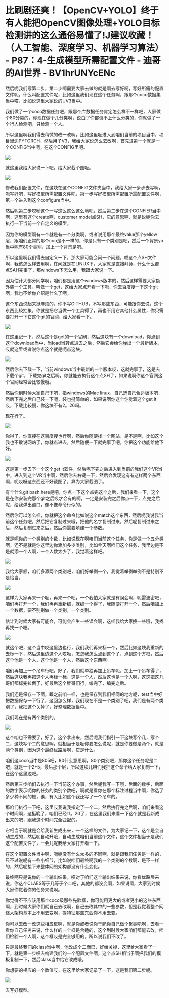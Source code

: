 # 比刷剧还爽！【OpenCV+YOLO】终于有人能把OpenCV图像处理+YOLO目标检测讲的这么通俗易懂了!J建议收藏！（人工智能、深度学习、机器学习算法） - P87：4-生成模型所需配置文件 - 迪哥的AI世界 - BV1hrUNYcENc

然后呢我们写第二步，第二步啊需要大家去做的就是啊去写好啊，写好所需的配置文件呃，什么叫配置文件呢，比如这里我们现在这个任务啊，跟那个coco数据集当中哎，比如说这里大家说的UV3当中。

我们做了一个coco数据任务吧，跟那个库数据任务肯定怎么样不一样吧，人家做个80分类的，你现在做个几分类啊，说白了你都谈不上什么分类的，你就做了一个行人检测吧，只检测一个人。

所以这里啊我们得去稍微的改一改啊，比如这里呃进入到咱们当前的项目当中，项目里边PYTORCH，然后用了V3，我给大家说怎么去改啊，首先进第一个就是一个CONFIG当中呃，在这个CONFIG里吧。



![](img/253d1516842395a805a63f9c310678bf_1.png)

就这里我给大家说一下吧，给大家截个图呃。

![](img/253d1516842395a805a63f9c310678bf_3.png)

修改我们配置文件，在这块在这个CONFIG文件夹当中，我给大家一步步去写啊，呃写好吧，写好模型所需配置文件吧，第一步写好模型所需配置所需配置文件啊，第一个进入到这个configure当中。

然后呢第二步哎呦这个一写这么这么这么地吧，然后第二步在这个CONFIER当中啊，这里有这个create啊，customer model点SH，它的意思啊，就是说呃你去执行一下当前一个自定义的模型。

因为你的模型啊有一个就是有一个分类啊，或者说用那个最终value那个yellow层，跟咱们正常的那个coo是不一样的，你是只有一个类别是吧，然后一个背景yo当中呢有80个类别，加上一个背景是吧。

所以这里啊我们得去自定义一下，那大家可能会问一个问题，哎这个点SH文件啊，我该怎么样去用啊，在问就是在LINUX下，大家就是直接拜师，什么什么都点SAH完事了，那windows下怎么用，我跟大家说一下。

因为估计大部分同学啊，咱们都是用这个windows版本的，然后这样需要大家额外装一个工具，叫做一个get，这给大家点开看一下呃，你去百度搜一下这个git啊，我也不给你介绍是什么了啊。

这个东西说起来挺麻烦的，你不写GITHUB，不写那些东西，可能跟你去说，这个东西比较抽象，你就是把它当做一个工具得了，再也不用它其他什么属性，你只需要打开一下它这个git的官网，给大家看一下。



![](img/253d1516842395a805a63f9c310678bf_5.png)

在这里记一下，然后这个是get的一个官网，然后这块有一个download，你点到这个download当中，当load当转点进去之后，然后它会给你弹出一个最新版本，哎就这里或者说你点这个就是呃点这块。



![](img/253d1516842395a805a63f9c310678bf_7.png)

然后你去下载一下，当前windows当中最新的一个版本哎，这就完事了，这是去下载个git，下载完git之后啊，你就能去执行这个点SH了，如果说啊你这个官网这个官网经常会比较慢哦。

然后你到时候大家自己下吧，指windows的Mac linux，自己选自己合适版本吧，然后下完之后自己装一下呃，装也挺简单的，如果说啊你这个你觉着这个get it哎，下载比较慢，你这块不有2。26吗。

现在行了。

![](img/253d1516842395a805a63f9c310678bf_9.png)

你得了，你直接在这百度搜也行啊，然后你随便找一个网站，是不是啊，比如这个我也不敢说网站了，你就点进去，然后随便一下就完事了吧，你把这个功能给他下好。



![](img/253d1516842395a805a63f9c310678bf_11.png)

这是第一步去下一个这个get it软件，然后呢下完之后进入到当前的我们这个VR当中，进入到这个VR当中啊，然后你去右键一下，然后会发现这有有这样两个东西啊，呃哎呀这东西还不好截图了，算为大家截图了。

有个什么git bash here是吧，你点一下这个点完这个之后，我们来看一下，这个是在你安装完那个git之后哎才会有的啊，一定是安装完之后你点一下，点完之后呢，给我弹出窗口，像不像命令行似的。

然后你可以怎么样，你就把这个命令比如说这个match这个东西，然后呃我说我当前这个任务吧，然后把它复制过来哦，把他的名字复制过来，然后呢复制过来之后，然后复制过来之后，然后你需要填建一个参数。

就是呃你的一个类别的个数，比如说现在啊咱们当前这个任务，你是做一个五分类啊，还不是就是你这里边你添加多少类别，比如今天啊咱们这个任务，我里边是不是就添一个人啊，一个人数太少了，我觉着这样吧。



![](img/253d1516842395a805a63f9c310678bf_13.png)

我给大家额，咱们多添两个类别吧，咱们好举例一个，我觉着举例举例不是特别不是恰当。

![](img/253d1516842395a805a63f9c310678bf_15.png)

这样为大家再来一个呃，再来一个吧，一个我怕大家就是有误会啊，呃雷波密吧，咱们再打开一个，我们再再重新编，就编一个得了，我随便打开一个，然后咱加上一个数据，要不别别做一个类别，一个类别。

估计到时候大家有可能会，可能会产生一些误会啊，这样我给大家换一些哦，我找再找一个嗯。

![](img/253d1516842395a805a63f9c310678bf_17.png)

就这个吧，这个当中哎这里边也行，我们我们再来标一个，然后比如这块我重新的去标一下，然后这里边这个人哎呦，怎怎我怎么点到这个了，点到这个方框，然后这个他是一个人，这个他是一个人，然后这个东西啊。

咱们再加上一个吊车行吧，好了，我们就单独再加上吊车呃，加上一个吊车得了，然后这块我再把这个人再标一标，这是一个人，然后这也是一个人啊，这这把这几哥们都标完拉倒了，好最后这个胖哥们行，编完了，编完之后。

我们还是保存一下啊，跟之前咱一样，也是保存到我们相同的地方呃，test当中好把数据保存一下行了，这回怎么样，我们现在不是一个类别了吧，我们是有两个类别了，我把这个关掉了，好整理数据当中。

我们现在是有两个类别的。

![](img/253d1516842395a805a63f9c310678bf_19.png)

这个咱也不需要了，好了，这个拿出来，然后呢我们指引一下这块写个几，写个二，这块写个二的意思啊，就相当于是呃你要怎么说呢，就是你要做是两个，就是两个类别，因为这个最终优路层啊，它是什么。

咱们这coco当中是805吧，80什么意思啊，80个类别吧，那你这个任务呢是二吧，就是一个2+5，最后那个层，所以这块儿咱们我把这个命令给大家复制一下，在这个这里边吧。

然后第三步咱们去执行一下当前这个办事，然后呢我写一下哦，后面的数字，后面的数字表示呃你的任务的类别个数吧，啊就是看你在那个标注过程当中啊，你选了多少种不同的框，诶，有人比如这个我还写了一个吊车的。

那咱们执行一下吧，这里哎我说我指定了一个二，然后执行完之后啊，咱们来看这个时间啊，这挺晚了，咱们已经11。20了，在这里我们来看一下这个就是我新成出来的吧，跟我这个时间完全匹配的。

它相当于啊就是会给我新生成出来，一个这样的文件，为大家记一下，这个是会自动生成的，然后呢自动升哦，自动生成咱们当前这个文件，这个文件相当于是我们这个配置文件了，一会儿呢我给大家打开看一下。

在这个配置文件当中啊，呃呃没有什么太多的不同啊，就是跟我们任务是一样的，只不过说呃有一些小细节，比如说咱们最终啊我的一个类别的个数啊，是不一样的，然后呢接下来整体网络架构都没有什么变化。

最终啊只是说你的一个输出结果，哎对于咱们这个输出结果来说，你看优路层来说，你这个CLAES等于几等于个二吧，其他的都没变啊，如果说啊，大家到时候大家你觉着你的任务来说啊。

你觉得不不应该用那个coco级那些先验框，你可能用更大的或者更小的这些东西啊，到时候大家你们就自己去改啊，自己去改其中的一些参数，但是我觉着整个网络大架构基本上不用去变啊，提特征那些东西你不用去变。

你可以去改一改这些相应框啊，就是你或者说你干脆你自己做个聚类吧啊，去看一看你自己任务来说，什么样的一个框是合适的，这个到时候大家咱们都能去改，咱们检验一个人啊，这个框哎是完全够用的，所以说我们不改了。

只是最终我们的class当中啊，他改成个二而已，好给关掉，这里给大家看了一下，就是第一步哎去构建我们的一个配置文件啊，这个点SH相当于啊把我们的模板复制一下，然后class当中给它改成哦。

你想要的相应的一个数值哎，在这里给大家记录了一下，这是我们第二步呃。

![](img/253d1516842395a805a63f9c310678bf_21.png)

去写好模型。